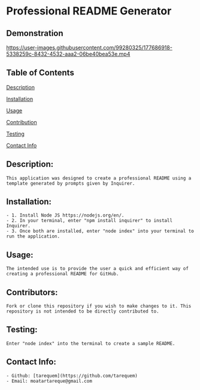 # Professional README Generator 

  ## Demonstration 
  https://user-images.githubusercontent.com/99280325/177686918-5338259c-8432-4532-aaa2-06be40bea53e.mp4
   
  ## Table of Contents 
  [Description](#description)

  [Installation](#installation)

  [Usage](#usage)

  [Contribution](#contributors)

  [Testing](#test)
  
  [Contact Info](#contact-info)

  ## Description:
    This application was designed to create a professional README using a template generated by prompts given by Inquirer.

  ## Installation:
    - 1. Install Node JS https://nodejs.org/en/. 
    - 2. In your terminal, enter "npm install inquirer" to install Inquirer. 
    - 3. Once both are installed, enter "node index" into your terminal to run the application. 

  ## Usage:
    The intended use is to provide the user a quick and efficient way of creating a professional README for GitHub.

  ## Contributors:
    Fork or clone this repository if you wish to make changes to it. This repository is not intended to be directly contributed to. 

  ## Testing:
    Enter "node index" into the terminal to create a sample README. 

  ## Contact Info:
    - Github: [tarequem](https://github.com/tarequem)
    - Email: moatartareque@gmail.com 